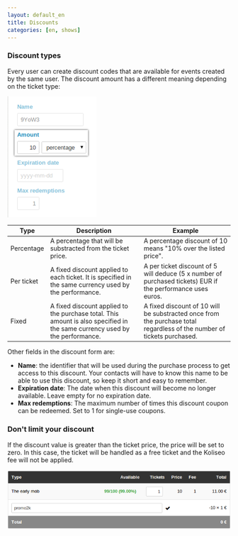 ```yaml
---
layout: default_en
title: Discounts
categories: [en, shows]
---
```


<h3>Discount types</h3>

Every user can create discount codes that are available for events created by the same user. The discount amount has a different meaning depending on the ticket type:

<p><img src="/img/discount-form.png" class="img-polaroid img-rounded"></p>

<table>
	<thead>
		<tr><th>Type</th><th>Description</th><th>Example</th></tr>
	</thead>
	<tbody>
		<tr><td>Percentage</td><td>A percentage that will be substracted from the ticket price.</td><td>A percentage discount of 10 means "10% over the listed price".</td></tr>
		<tr><td>Per ticket</td><td>A fixed discount applied to each ticket. It is specified in the same currency used by the performance.</td><td>A per ticket discount of 5 will deduce (5 x number of purchased tickets) EUR if the performance uses euros.</td></tr>
		<tr><td>Fixed</td><td>A fixed discount applied to the purchase total. This amount is also specified in the same currency used by the performance.</td><td> A fixed discount of 10 will be substracted once from the purchase total regardless of the number of tickets purchased.</td></tr>
	</tbody>
</table>

<p>Other fields in the discount form are:</p>

* **Name**: the identifier that will be used during the purchase process to get access to this discount. Your contacts will have to know this name to be able to use this discount, so keep it short and easy to remember.
* **Expiration date**: The date when this discount will become no longer available. Leave empty for no expiration date.
* **Max redemptions**: The maximum number of times this discount coupon can be redeemed. Set to 1 for single-use coupons.

<h3>Don't limit your discount</h3>

<p>If the discount value is greater than the ticket price, the price will be set to zero. In this case, the ticket will be handled as a free ticket and the Koliseo fee will not be applied.</p>

<p><img src="/img/discount-applied.png" class="img-polaroid img-rounded"></p>
